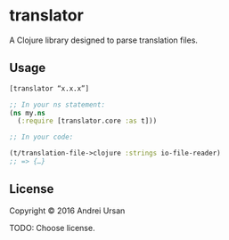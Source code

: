 # translator

A Clojure library designed to parse translation files.

## Usage


```clojure
[translator “x.x.x”]

;; In your ns statement:
(ns my.ns
  (:require [translator.core :as t]))

;; In your code:

(t/translation-file->clojure :strings io-file-reader)
;; => {…} 
```

## License

Copyright © 2016 Andrei Ursan

TODO: Choose license.